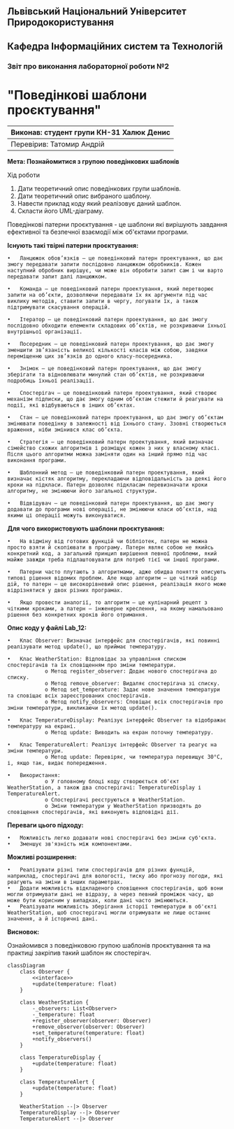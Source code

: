 ## Львівський Національний Університет Природокористування
## Кафедра Інформаційних систем та Технологій



### Звіт про виконання лабораторної роботи №2
# "Поведінкові шаблони проєктування"



| Виконав: студент групи КН-31 Халюк Денис |
|------------------------------------------|
| Перевірив: Татомир Андрій                |




**Мета: Познайомитися з групою поведінкових шаблонів**


Хід роботи

1. Дати теоретичний опис поведінкових групи шаблонів.
2. Дати теоретичний опис вибраного шаблону.
3. Навести приклад коду який реалізовує даний шаблон.
4. Скласти його UML-діаграму.

Поведінкові патерни проєктування - це шаблони які вирішують завдання ефективної та безпечної взаємодії між об'єктами програми.

**Існують такі твірні патерни проєктування:**

    •	Ланцюжок обов’язків — це поведінковий патерн проектування, що дає змогу передавати запити послідовно ланцюжком обробників. Кожен наступний обробник вирішує, чи може він обробити запит сам і чи варто передавати запит далі ланцюжком.

    •	Команда — це поведінковий патерн проектування, який перетворює запити на об’єкти, дозволяючи передавати їх як аргументи під час виклику методів, ставити запити в чергу, логувати їх, а також підтримувати скасування операцій.

    •	Ітератор — це поведінковий патерн проектування, що дає змогу послідовно обходити елементи складових об’єктів, не розкриваючи їхньої внутрішньої організації.

    •	Посередник — це поведінковий патерн проектування, що дає змогу зменшити зв’язаність великої кількості класів між собою, завдяки переміщенню цих зв’язків до одного класу-посередника.

    •	Знімок — це поведінковий патерн проектування, що дає змогу зберігати та відновлювати минулий стан об’єктів, не розкриваючи подробиць їхньої реалізації.

    •	Спостерігач — це поведінковий патерн проектування, який створює механізм підписки, що дає змогу одним об’єктам стежити й реагувати на події, які відбуваються в інших об’єктах.

    •	Стан — це поведінковий патерн проектування, що дає змогу об’єктам змінювати поведінку в залежності від їхнього стану. Ззовні створюється враження, ніби змінився клас об’єкта.

    •	Стратегія — це поведінковий патерн проектування, який визначає сімейство схожих алгоритмів і розміщує кожен з них у власному класі. Після цього алгоритми можна заміняти один на інший прямо під час виконання програми.

    •	Шаблонний метод — це поведінковий патерн проектування, який визначає кістяк алгоритму, перекладаючи відповідальність за деякі його кроки на підкласи. Патерн дозволяє підкласам перевизначати кроки алгоритму, не змінюючи його загальної структури.

    •	Відвідувач — це поведінковий патерн проектування, що дає змогу додавати до програми нові операції, не змінюючи класи об’єктів, над якими ці операції можуть виконуватися.

**Для чого використовують шаблони проєктування:**

    •	На відміну від готових функцій чи бібліотек, патерн не можна просто взяти й скопіювати в програму. Патерн являє собою не якийсь конкретний код, а загальний принцип вирішення певної проблеми, який майже завжди треба підлаштовувати для потреб тієї чи іншої програми.

    •	Патерни часто плутають з алгоритмами, адже обидва поняття описують типові рішення відомих проблем. Але якщо алгоритм — це чіткий набір дій, то патерн — це високорівневий опис рішення, реалізація якого може відрізнятися у двох різних програмах.

    •	Якщо провести аналогії, то алгоритм — це кулінарний рецепт з чіткими кроками, а патерн — інженерне креслення, на якому намальовано рішення без конкретних кроків його отримання.

**Опис коду у файлі Lab_12:**

    •	Клас Observer: Визначає інтерфейс для спостерігачів, які повинні реалізувати метод update(), що приймає температуру.

    •	Клас WeatherStation: Відповідає за управління списком спостерігачів та їх сповіщенням про зміни температури.
                o Метод register_observer: Додає нового спостерігача до списку.
                o Метод remove_observer: Видаляє спостерігача зі списку.
                o Метод set_temperature: Задає нове значення температури та сповіщає всіх зареєстрованих спостерігачів.
                o Метод notify_observers: Сповіщає всіх спостерігачів про зміни температури, викликаючи їх метод update().

    •	Клас TemperatureDisplay: Реалізує інтерфейс Observer та відображає температуру на екрані.
                o Метод update: Виводить на екран поточну температуру.

    •	Клас TemperatureAlert: Реалізує інтерфейс Observer та реагує на зміни температури.
                o Метод update: Перевіряє, чи температура перевищує 30°C, і, якщо так, видає попередження.

    •	Використання:
                o У головному блоці коду створюється об'єкт WeatherStation, а також два спостерігачі: TemperatureDisplay і TemperatureAlert.
                o Спостерігачі реєструються в WeatherStation.
                o Зміни температури у WeatherStation призводять до сповіщення спостерігачів, які виконують відповідні дії.

**Переваги цього підходу:**

    •	Можливість легко додавати нові спостерігачі без зміни суб'єкта.
    •	Зменшує зв'язність між компонентами.
**Можливі розширення:**

    •	Реалізувати різні типи спостерігачів для різних функцій, наприклад, спостерігачі для вологості, тиску або прогнозу погоди, які реагують на зміни в інших параметрах.
    •	Додати можливість відкладеного сповіщення спостерігачів, щоб вони могли отримувати дані не відразу, а через певний проміжок часу, що може бути корисним у випадках, коли дані часто змінюються.
    •	Реалізувати можливість зберігання історії температури в об'єкті WeatherStation, щоб спостерігачі могли отримувати не лише останнє значення, а й історичні дані.

**Висновок:**

Ознайомився з поведінковою групою шаблонів проєктування та на практиці закріпив такий шаблон як спостерігач.

```mermaid
classDiagram
    class Observer {
        <<interface>>
        +update(temperature: float)
    }

    class WeatherStation {
        -_observers: List<Observer>
        -_temperature: float
        +register_observer(observer: Observer)
        +remove_observer(observer: Observer)
        +set_temperature(temperature: float)
        +notify_observers()
    }

    class TemperatureDisplay {
        +update(temperature: float)
    }

    class TemperatureAlert {
        +update(temperature: float)
    }

    WeatherStation --|> Observer
    TemperatureDisplay --|> Observer
    TemperatureAlert --|> Observer



